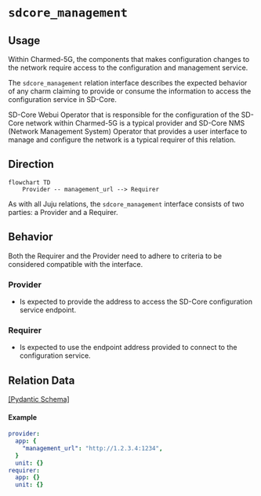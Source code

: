 # `sdcore_management`

## Usage

Within Charmed-5G, the components that makes configuration changes to the network require access to the configuration and management service.

The `sdcore_management` relation interface describes the expected behavior of any charm claiming to provide or consume the information to access the configuration service in SD-Core.

SD-Core Webui Operator that is responsible for the configuration of the SD-Core network within Charmed-5G is a typical provider and SD-Core NMS (Network Management System) Operator that provides a user interface to manage and configure the network is a typical requirer of this relation.

## Direction

```mermaid
flowchart TD
    Provider -- management_url --> Requirer
```

As with all Juju relations, the `sdcore_management` interface consists of two parties: a Provider and a Requirer.

## Behavior

Both the Requirer and the Provider need to adhere to criteria to be considered compatible with the interface.

### Provider

- Is expected to provide the address to access the SD-Core configuration service endpoint.

### Requirer

- Is expected to use the endpoint address provided to connect to the configuration service.

## Relation Data

[\[Pydantic Schema\]](./schema.py)

#### Example

```yaml
provider:
  app: {
    "management_url": "http://1.2.3.4:1234",
  }
  unit: {}
requirer:
  app: {}
  unit: {}
```
